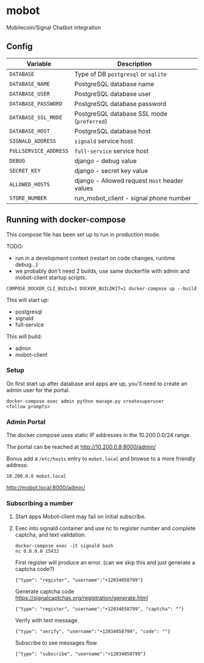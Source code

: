 # mobot
Mobilecoin/Signal Chatbot integration

## Config

| Variable | Description |
| --- | --- |
| `DATABASE` | Type of DB `postgresql` or `sqlite` |
| `DATABASE_NAME` | PostgreSQL database name |
| `DATABASE_USER` | PostgreSQL database user |
| `DATABASE_PASSWORD` | PostgreSQL database password |
| `DATABASE_SSL_MODE` | PostgreSQL database SSL mode (`preferred`) |
| `DATABASE_HOST` | PostgreSQL database host |
| `SIGNALD_ADDRESS` | `signald` service host |
| `FULLSERVICE_ADDRESS` | `full-service` service host |
| `DEBUG` | django - debug value |
| `SECRET_KEY` | django - secret key value |
| `ALLOWED_HOSTS` | django - Allowed request `Host` header values |
| `STORE_NUMBER` | run_mobot_client - signal phone number |


## Running with docker-compose

This compose file has been set up to run in production mode. 

TODO:

* run in a development context (restart on code changes, runtime debug...)
* we probably don't need 2 builds, use same dockerfile with admin and mobot-client startup scripts.

```
COMPOSE_DOCKER_CLI_BUILD=1 DOCKER_BUILDKIT=1 docker-compose up --build
```

This will start up:

* postgresql
* signald
* full-service

This will build:

* admin
* mobot-client

### Setup

On first start up after database and apps are up, you'll need to create an admin user for the portal.

```
docker-compose exec admin python manage.py createsuperuser
<follow prompts>
```

### Admin Portal

The docker compose uses static IP addresses in the 10.200.0.0/24 range. 

The portal can be reached at http://10.200.0.8:8000/admin/

Bonus add a `/etc/hosts` entry to `mobot.local` and browse to a more friendly address:

```
10.200.0.8 mobot.local
```

http://mobot.local:8000/admin/


### Subscribing a number

1. Start apps
    Mobot-client may fail on initial subscribe.

1. Exec into signald container and use nc to register number and complete captcha, and text validation.

    ```
    docker-compose exec -it signald bash
    nc 0.0.0.0 15432
    ```

    First register will produce an error. (can we skip this and just generate a captcha code?)

    ```
    {"type": "register", "username":"+12034058799"}
    ```

    Generate captcha code https://signalcaptchas.org/registration/generate.html

    ```
    {"type": "register", "username":"+12034058799", "captcha": ""}
    ```

    Verify with text message.

    ```
    {"type": "verify", "username":"+12034058799", "code": ""}
    ```

    Subscribe to see messages flow.

    ```
    {"type": "subscribe", "username":"+12034058799"}
    ```

